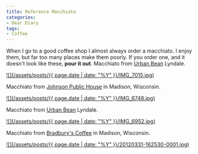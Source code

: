 ```yaml
---
title: Reference Macchiato
categories:
- Dear Diary
tags:
- Coffee
---
```


When I go to a good coffee shop I almost always order a macchiato. I enjoy them, but far too many places make them poorly. If you order one, and it doesn't look like these, **pour it out**.
Macchiato from [Urban Bean](http://urbanbeancoffee.com/) Lyndale.

[![](/assets/posts/{{ page.date | date: "%Y" }}/IMG_7015.jpg)](http://thingelstad.com/s/reference-macchiato/img_7015/img)

Macchiato from [Johnson Public House](https://www.facebook.com/johnsonpublichouse) in Madison, Wisconsin.

[![](/assets/posts/{{ page.date | date: "%Y" }}/IMG_6748.jpg)](http://thingelstad.com/s/reference-macchiato/img_6748/img)

Macchiato from [Urban Bean](http://urbanbeancoffee.com/) Lyndale.

[![](/assets/posts/{{ page.date | date: "%Y" }}/IMG_6952.jpg)](http://thingelstad.com/s/reference-macchiato/img_6952/img)

Macchiato from [Bradbury's Coffee](http://www.bradburyscoffee.com/) in Madison, Wisconsin.

[![](/assets/posts/{{ page.date | date: "%Y" }}/20120331-162530-0001.jpg)](http://thingelstad.com/s/reference-macchiato/20120331-162530-0001/img)
